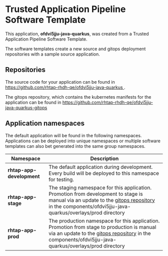 # Trusted Application Pipeline Software Template

This application, **ofdvi5jju-java-quarkus**, was created from a Trusted Application Pipeline Software Template.

The software templates create a new source and gitops deployment repositories with a sample source application. 

## Repositories

The source code for your application can be found in [https://github.com/rhtap-rhdh-qe/ofdvi5jju-java-quarkus ](https://github.com/rhtap-rhdh-qe/ofdvi5jju-java-quarkus ).
 
The gitops repository, which contains the kubernetes manifests for the application can be found in 
[https://github.com/rhtap-rhdh-qe/ofdvi5jju-java-quarkus-gitops ](https://github.com/rhtap-rhdh-qe/ofdvi5jju-java-quarkus-gitops ) 

## Application namespaces 

The default application will be found in the following namespaces. Applications can be deployed into unique namespaces or multiple software templates can also bet generated into the same group namespaces.  

|  Namespace   |  Description   |  
| -------- | -------- |   
| **rhtap-app-development** | The default application during development. Every build will be deployed to this namespace for testing. | 
| **rhtap-app-stage** | The staging namespace for this application. Promotion from development to stage is manual via an update to the [gitops repository](https://github.com/rhtap-rhdh-qe/ofdvi5jju-java-quarkus-gitops ) in the components/ofdvi5jju-java-quarkus/overlays/prod directory |  
| **rhtap-app-prod** | The production namespace for this application. Promotion from stage to production is manual via an update to the [gitops repository](https://github.com/rhtap-rhdh-qe/ofdvi5jju-java-quarkus-gitops ) in the components/ofdvi5jju-java-quarkus/overlays/prod directory | 
